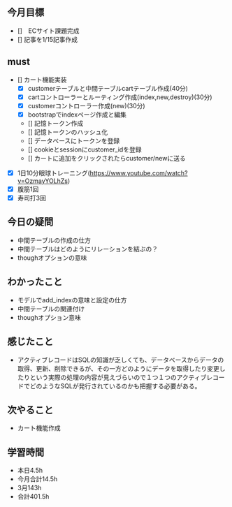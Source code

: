 
## 今月目標
- []　ECサイト課題完成
- [] 記事を1/15記事作成


## must
- [] カート機能実装
  - [x] customerテーブルと中間テーブルcartテーブル作成(40分)
  - [x] cartコントローラーとルーティング作成(index,new,destroy)(30分)
  - [x] customerコントローラー作成(new)(30分)
  - [x] bootstrapでindexページ作成と編集　
  - [] 記憶トークン作成
  - [] 記憶トークンのハッシュ化
  - [] データベースにトークンを登録
  - [] cookieとsessionにcustomer_idを登録
  - [] カートに追加をクリックされたらcustomer/newに送る
- [x] 1日10分眼球トレーニング(https://www.youtube.com/watch?v=OzmayYOLhZs)
- [x] 腹筋1回
- [x] 寿司打3回

## 今日の疑問
- 中間テーブルの作成の仕方
- 中間テーブルはどのようにリレーションを結ぶの？
- thoughオプションの意味


## わかったこと
- モデルでadd_indexの意味と設定の仕方
- 中間テーブルの関連付け
- thoughオプション意味
  
## 感じたこと
- アクティブレコードはSQLの知識が乏しくても、データベースからデータの取得、更新、削除できるが、その一方どのようにデータを取得したり変更したりという実際の処理の内容が見えづらいので１つ１つのアクティブレコードでどのようなSQLが発行されているのかも把握する必要がある。
  
## 次やること
  - カート機能作成

## 学習時間
  - 本日4.5h
  - 今月合計14.5h
  - 3月143h
  - 合計401.5h
